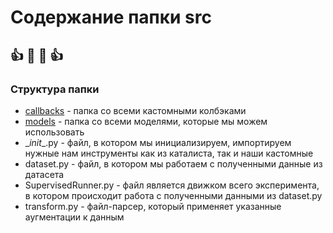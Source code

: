 # Содержание папки src
:+1:    :metal: :metal:    :+1:
----
### Структура папки
- [callbacks](src/classification/callbacks) - папка со всеми кастомными колбэками
- [models](src/classification/models) - папка со всеми моделями, которые мы можем использовать
- \__init__.py - файл, в котором мы инициализируем, импортируем нужные нам инструменты как из каталиста, так и наши кастомные
- dataset.py - файл, в котором мы работаем с полученными данные из датасета
- SupervisedRunner.py - файл является движком всего эксперимента, в котором происходит работа с полученными данными из dataset.py 
- transform.py - файл-парсер, который применяет указанные аугментации к данным